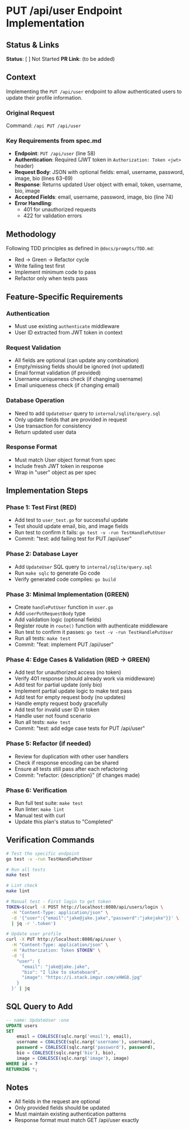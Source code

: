# PUT /api/user Endpoint Implementation

## Status & Links

**Status**: [ ] Not Started
**PR Link**: (to be added)

## Context

Implementing the `PUT /api/user` endpoint to allow authenticated users to update their profile information.

### Original Request
Command: `/api PUT /api/user`

### Key Requirements from spec.md
- **Endpoint**: `PUT /api/user` (line 58)
- **Authentication**: Required (JWT token in `Authorization: Token <jwt>` header)
- **Request Body**: JSON with optional fields: email, username, password, image, bio (lines 63-69)
- **Response**: Returns updated User object with email, token, username, bio, image
- **Accepted Fields**: email, username, password, image, bio (line 74)
- **Error Handling**:
  - 401 for unauthorized requests
  - 422 for validation errors

## Methodology

Following TDD principles as defined in `@docs/prompts/TDD.md`:
- Red → Green → Refactor cycle
- Write failing test first
- Implement minimum code to pass
- Refactor only when tests pass

## Feature-Specific Requirements

### Authentication
- Must use existing `authenticate` middleware
- User ID extracted from JWT token in context

### Request Validation
- All fields are optional (can update any combination)
- Empty/missing fields should be ignored (not updated)
- Email format validation (if provided)
- Username uniqueness check (if changing username)
- Email uniqueness check (if changing email)

### Database Operation
- Need to add `UpdateUser` query to `internal/sqlite/query.sql`
- Only update fields that are provided in request
- Use transaction for consistency
- Return updated user data

### Response Format
- Must match User object format from spec
- Include fresh JWT token in response
- Wrap in "user" object as per spec

## Implementation Steps

### Phase 1: Test First (RED)

- Add test to `user_test.go` for successful update
- Test should update email, bio, and image fields
- Run test to confirm it fails: `go test -v -run TestHandlePutUser`
- Commit: "test: add failing test for PUT /api/user"

### Phase 2: Database Layer

- Add `UpdateUser` SQL query to `internal/sqlite/query.sql`
- Run `make sqlc` to generate Go code
- Verify generated code compiles: `go build`

### Phase 3: Minimal Implementation (GREEN)

- Create `handlePutUser` function in `user.go`
- Add `userPutRequestBody` type
- Add validation logic (optional fields)
- Register route in `route()` function with authenticate middleware
- Run test to confirm it passes: `go test -v -run TestHandlePutUser`
- Run all tests: `make test`
- Commit: "feat: implement PUT /api/user"

### Phase 4: Edge Cases & Validation (RED → GREEN)

- Add test for unauthorized access (no token)
- Verify 401 response (should already work via middleware)
- Add test for partial update (only bio)
- Implement partial update logic to make test pass
- Add test for empty request body (no updates)
- Handle empty request body gracefully
- Add test for invalid user ID in token
- Handle user not found scenario
- Run all tests: `make test`
- Commit: "test: add edge case tests for PUT /api/user"

### Phase 5: Refactor (if needed)

- Review for duplication with other user handlers
- Check if response encoding can be shared
- Ensure all tests still pass after each refactoring
- Commit: "refactor: {description}" (if changes made)

### Phase 6: Verification

- Run full test suite: `make test`
- Run linter: `make lint`
- Manual test with curl
- Update this plan's status to "Completed"

## Verification Commands

```bash
# Test the specific endpoint
go test -v -run TestHandlePutUser

# Run all tests
make test

# Lint check
make lint

# Manual test - First login to get token
TOKEN=$(curl -X POST http://localhost:8080/api/users/login \
  -H "Content-Type: application/json" \
  -d '{"user":{"email":"jake@jake.jake","password":"jakejake"}}' \
  | jq -r '.token')

# Update user profile
curl -X PUT http://localhost:8080/api/user \
  -H "Content-Type: application/json" \
  -H "Authorization: Token $TOKEN" \
  -d '{
    "user": {
      "email": "jake@jake.jake",
      "bio": "I like to skateboard",
      "image": "https://i.stack.imgur.com/xHWG8.jpg"
    }
  }' | jq
```

## SQL Query to Add

```sql
-- name: UpdateUser :one
UPDATE users
SET
    email = COALESCE(sqlc.narg('email'), email),
    username = COALESCE(sqlc.narg('username'), username),
    password = COALESCE(sqlc.narg('password'), password),
    bio = COALESCE(sqlc.narg('bio'), bio),
    image = COALESCE(sqlc.narg('image'), image)
WHERE id = ?
RETURNING *;
```

## Notes

- All fields in the request are optional
- Only provided fields should be updated
- Must maintain existing authentication patterns
- Response format must match GET /api/user exactly
